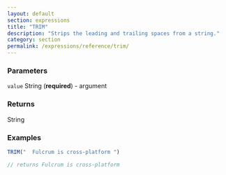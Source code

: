 ```yaml
---
layout: default
section: expressions
title: "TRIM"
description: "Strips the leading and trailing spaces from a string."
category: section
permalink: /expressions/reference/trim/
---
```


### Parameters

`value` String (__required__) - argument

### Returns

String

### Examples

```js
TRIM("  Fulcrum is cross-platform ")

// returns Fulcrum is cross-platform
```